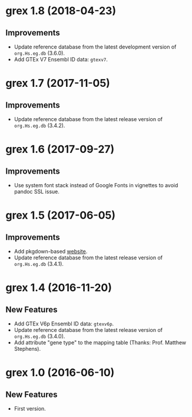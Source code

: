 # grex 1.8 (2018-04-23)

## Improvements

- Update reference database from the latest development version of `org.Hs.eg.db` (3.6.0).
- Add GTEx V7 Ensembl ID data: `gtexv7`.

# grex 1.7 (2017-11-05)

## Improvements

- Update reference database from the latest release version of `org.Hs.eg.db` (3.4.2).

# grex 1.6 (2017-09-27)

## Improvements

- Use system font stack instead of Google Fonts in vignettes to avoid pandoc SSL issue.

# grex 1.5 (2017-06-05)

## Improvements

- Add pkgdown-based [website](https://nanx.me/grex/).
- Update reference database from the latest release version of `org.Hs.eg.db` (3.4.1).

# grex 1.4 (2016-11-20)

## New Features

- Add GTEx V6p Ensembl ID data: `gtexv6p`.
- Update reference database from the latest release version of `org.Hs.eg.db` (3.4.0).
- Add attribute "gene type" to the mapping table (Thanks: Prof. Matthew Stephens).

# grex 1.0 (2016-06-10)

## New Features

- First version.
